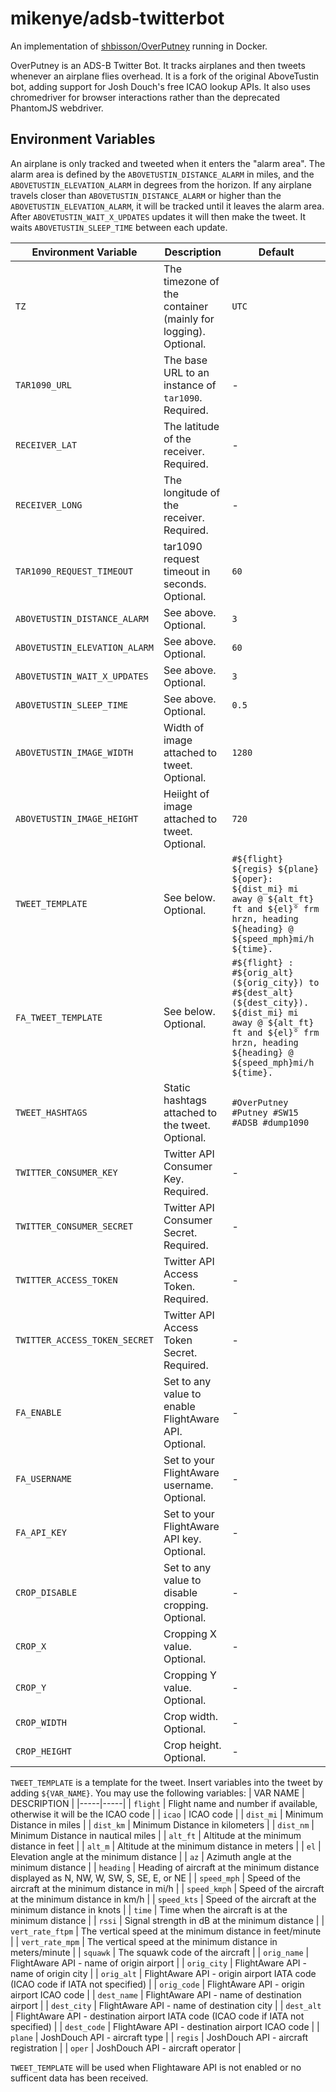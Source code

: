 # mikenye/adsb-twitterbot

An implementation of [shbisson/OverPutney](https://github.com/shbisson/OverPutney) running in Docker.

OverPutney is an ADS-B Twitter Bot. It tracks airplanes and then tweets whenever an airplane flies overhead. It is a fork of the original AboveTustin bot, adding support for Josh Douch's free ICAO lookup APIs. It also uses chromedriver for browser interactions rather than the deprecated PhantomJS webdriver.

## Environment Variables

An airplane is only tracked and tweeted when it enters the "alarm area". The alarm area is defined by the `ABOVETUSTIN_DISTANCE_ALARM` in miles, and the `ABOVETUSTIN_ELEVATION_ALARM` in degrees from the horizon. If any airplane travels closer than `ABOVETUSTIN_DISTANCE_ALARM` or higher than the `ABOVETUSTIN_ELEVATION_ALARM`, it will be tracked until it leaves the alarm area.  After `ABOVETUSTIN_WAIT_X_UPDATES` updates it will then make the tweet. It waits `ABOVETUSTIN_SLEEP_TIME` between each update.

| Environment Variable | Description | Default |
|-----|-----|-----|
| `TZ` | The timezone of the container (mainly for logging). Optional. | `UTC` |
| `TAR1090_URL` | The base URL to an instance of `tar1090`. Required. | - |
| `RECEIVER_LAT` | The latitude of the receiver. Required. | - |
| `RECEIVER_LONG` | The longitude of the receiver. Required. | - |
| `TAR1090_REQUEST_TIMEOUT` | tar1090 request timeout in seconds. Optional. | `60` |
| `ABOVETUSTIN_DISTANCE_ALARM` | See above. Optional. | `3` |
| `ABOVETUSTIN_ELEVATION_ALARM` | See above. Optional. | `60` |
| `ABOVETUSTIN_WAIT_X_UPDATES` | See above. Optional. | `3` |
| `ABOVETUSTIN_SLEEP_TIME` | See above. Optional. | `0.5` |
| `ABOVETUSTIN_IMAGE_WIDTH` | Width of image attached to tweet. Optional. | `1280` |
| `ABOVETUSTIN_IMAGE_HEIGHT` | Heiight of image attached to tweet. Optional. | `720` |
| `TWEET_TEMPLATE` | See below. Optional. | `#${flight} ${regis} ${plane} ${oper}: ${dist_mi} mi away @ ${alt_ft} ft and ${el}° frm hrzn, heading ${heading} @ ${speed_mph}mi/h ${time}.` |
| `FA_TWEET_TEMPLATE` | See below. Optional. | `#${flight} : #${orig_alt} (${orig_city}) to #${dest_alt} (${dest_city}). ${dist_mi} mi away @ ${alt_ft} ft and ${el}° frm hrzn, heading ${heading} @ ${speed_mph}mi/h ${time}.` |
| `TWEET_HASHTAGS` | Static hashtags attached to the tweet. Optional. | `#OverPutney #Putney #SW15 #ADSB #dump1090` |
| `TWITTER_CONSUMER_KEY` | Twitter API Consumer Key. Required. | - |
| `TWITTER_CONSUMER_SECRET` | Twitter API Consumer Secret. Required. | - |
| `TWITTER_ACCESS_TOKEN` | Twitter API Access Token. Required. | - |
| `TWITTER_ACCESS_TOKEN_SECRET` | Twitter API Access Token Secret. Required. | - |
| `FA_ENABLE` | Set to any value to enable FlightAware API. Optional. | - |
| `FA_USERNAME` | Set to your FlightAware username. Optional. | - |
| `FA_API_KEY` | Set to your FlightAware API key. Optional. | - |
| `CROP_DISABLE` | Set to any value to disable cropping. Optional. | - |
| `CROP_X` | Cropping X value. Optional. | - |
| `CROP_Y` | Cropping Y value. Optional. | - |
| `CROP_WIDTH` | Crop width. Optional. | - |
| `CROP_HEIGHT` | Crop height. Optional. | - |

`TWEET_TEMPLATE` is a template for the tweet.  Insert variables into the tweet by adding `${VAR_NAME}`. You may use the following variables:
| VAR NAME | DESCRIPTION |
|-----|-----|
| `flight`         | Flight name and number if available, otherwise it will be the ICAO code |
| `icao`           | ICAO code |
| `dist_mi`        | Minimum Distance in miles |
| `dist_km`        | Minimum Distance in kilometers |
| `dist_nm`        | Minimum Distance in nautical miles |
| `alt_ft`         | Altitude at the minimum distance in feet |
| `alt_m`          | Altitude at the minimum distance in meters |
| `el`             | Elevation angle at the minimum distance |
| `az`             | Azimuth angle at the minimum distance |
| `heading`        | Heading of aircraft at the minimum distance displayed as N, NW, W, SW, S, SE, E, or NE |
| `speed_mph`      | Speed of the aircraft at the minimum distance in mi/h |
| `speed_kmph`     | Speed of the aircraft at the minimum distance in km/h |
| `speed_kts`      | Speed of the aircraft at the minimum distance in knots |
| `time`           | Time when the aircraft is at the minimum distance |
| `rssi`           | Signal strength in dB at the minimum distance |
| `vert_rate_ftpm` | The vertical speed at the minimum distance in feet/minute |
| `vert_rate_mpm`  | The vertical speed at the minimum distance in meters/minute |
| `squawk`         | The squawk code of the aircraft |
| `orig_name`      | FlightAware API - name of origin airport |
| `orig_city`      | FlightAware API - name of origin city |
| `orig_alt`       | FlightAware API - origin airport IATA code (ICAO code if IATA not specified) |
| `orig_code`      | FlightAware API - origin airport ICAO code |
| `dest_name`      | FlightAware API - name of destination airport |
| `dest_city`      | FlightAware API - name of destination city |
| `dest_alt`       | FlightAware API - destination airport IATA code (ICAO code if IATA not specified) |
| `dest_code`      | FlightAware API - destination airport ICAO code |
| `plane`          | JoshDouch API - aircraft type |
| `regis`          | JoshDouch API - aircraft registration |
| `oper`           | JoshDouch API - aircraft operator |

`TWEET_TEMPLATE` will be used when Flightaware API is not enabled or no sufficent data has been received.
